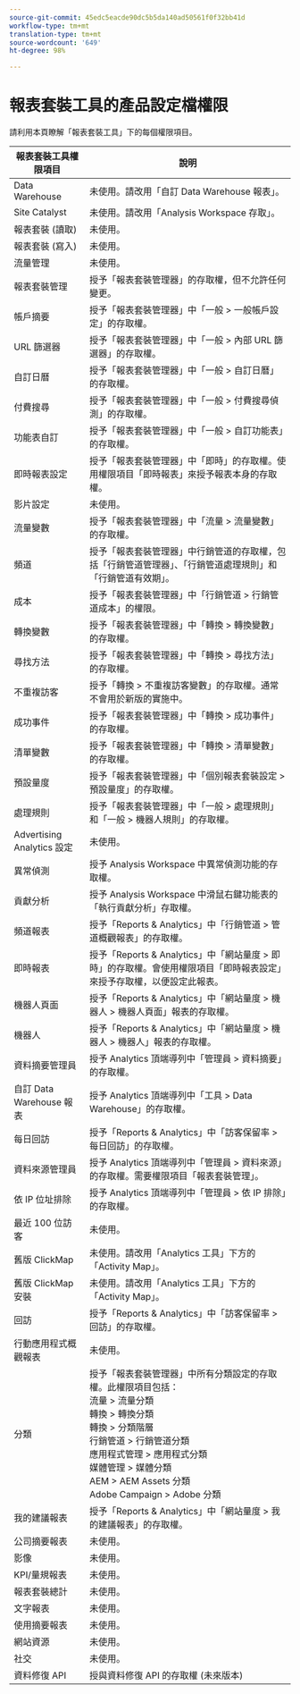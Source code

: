 ```yaml
---
source-git-commit: 45edc5eacde90dc5b5da140ad50561f0f32bb41d
workflow-type: tm+mt
translation-type: tm+mt
source-wordcount: '649'
ht-degree: 98%

---
```

# 報表套裝工具的產品設定檔權限

請利用本頁瞭解「報表套裝工具」下的每個權限項目。

| 報表套裝工具權限項目 | 說明 |
|------|------|
| Data Warehouse | 未使用。請改用「自訂 Data Warehouse 報表」。 |
| Site Catalyst | 未使用。請改用「Analysis Workspace 存取」。 |
| 報表套裝 (讀取) | 未使用。 |
| 報表套裝 (寫入) | 未使用。 |
| 流量管理 | 未使用。 |
| 報表套裝管理 | 授予「報表套裝管理器」的存取權，但不允許任何變更。 |
| 帳戶摘要 | 授予「報表套裝管理器」中「一般 > 一般帳戶設定」的存取權。 |
| URL 篩選器 | 授予「報表套裝管理器」中「一般 > 內部 URL 篩選器」的存取權。 |
| 自訂日曆 | 授予「報表套裝管理器」中「一般 > 自訂日曆」的存取權。 |
| 付費搜尋 | 授予「報表套裝管理器」中「一般 > 付費搜尋偵測」的存取權。 |
| 功能表自訂 | 授予「報表套裝管理器」中「一般 > 自訂功能表」的存取權。 |
| 即時報表設定 | 授予「報表套裝管理器」中「即時」的存取權。使用權限項目「即時報表」來授予報表本身的存取權。 |
| 影片設定 | 未使用。 |
| 流量變數 | 授予「報表套裝管理器」中「流量 > 流量變數」的存取權。 |
| 頻道 | 授予「報表套裝管理器」中行銷管道的存取權，包括「行銷管道管理器」、「行銷管道處理規則」和「行銷管道有效期」。 |
| 成本 | 授予「報表套裝管理器」中「行銷管道 > 行銷管道成本」的權限。 |
| 轉換變數 | 授予「報表套裝管理器」中「轉換 > 轉換變數」的存取權。 |
| 尋找方法 | 授予「報表套裝管理器」中「轉換 > 尋找方法」的存取權。 |
| 不重複訪客 | 授予「轉換 > 不重複訪客變數」的存取權。通常不會用於新版的實施中。 |
| 成功事件 | 授予「報表套裝管理器」中「轉換 > 成功事件」的存取權。 |
| 清單變數 | 授予「報表套裝管理器」中「轉換 > 清單變數」的存取權。 |
| 預設量度 | 授予「報表套裝管理器」中「個別報表套裝設定 > 預設量度」的存取權。 |
| 處理規則 | 授予「報表套裝管理器」中「一般 > 處理規則」和「一般 > 機器人規則」的存取權。 |
| Advertising Analytics 設定 | 未使用。 |
| 異常偵測 | 授予 Analysis Workspace 中異常偵測功能的存取權。 |
| 貢獻分析 | 授予 Analysis Workspace 中滑鼠右鍵功能表的「執行貢獻分析」存取權。 |
| 頻道報表 | 授予「Reports &amp; Analytics」中「行銷管道 > 管道概觀報表」的存取權。 |
|  即時報表 | 授予「Reports &amp; Analytics」中「網站量度 > 即時」的存取權。會使用權限項目「即時報表設定」來授予存取權，以便設定此報表。 |
| 機器人頁面 | 授予「Reports &amp; Analytics」中「網站量度 > 機器人 > 機器人頁面」報表的存取權。 |
| 機器人 | 授予「Reports &amp; Analytics」中「網站量度 > 機器人 > 機器人」報表的存取權。 |
| 資料摘要管理員 | 授予 Analytics 頂端導列中「管理員 > 資料摘要」的存取權。 |
| 自訂 Data Warehouse 報表 | 授予 Analytics 頂端導列中「工具 > Data Warehouse」的存取權。 |
| 每日回訪 | 授予「Reports &amp; Analytics」中「訪客保留率 > 每日回訪」的存取權。 |
| 資料來源管理員 | 授予 Analytics 頂端導列中「管理員 > 資料來源」的存取權。需要權限項目「報表套裝管理」。 |
| 依 IP 位址排除 | 授予 Analytics 頂端導列中「管理員 > 依 IP 排除」的存取權。 |
| 最近 100 位訪客 | 未使用。 |
| 舊版 ClickMap | 未使用。請改用「Analytics 工具」下方的「Activity Map」。 |
| 舊版 ClickMap 安裝 | 未使用。請改用「Analytics 工具」下方的「Activity Map」。 |
| 回訪 | 授予「Reports &amp; Analytics」中「訪客保留率 > 回訪」的存取權。 |
| 行動應用程式概觀報表 | 未使用。 |
| 分類 | 授予「報表套裝管理器」中所有分類設定的存取權。此權限項目包括：<br>流量 > 流量分類<br>轉換 > 轉換分類<br>轉換 > 分類階層<br>行銷管道 > 行銷管道分類<br>應用程式管理 > 應用程式分類<br>媒體管理 > 媒體分類<br>AEM > AEM Assets 分類<br>Adobe Campaign > Adobe 分類 |
| 我的建議報表 | 授予「Reports &amp; Analytics」中「網站量度 > 我的建議報表」的存取權。 |
| 公司摘要報表 | 未使用。 |
| 影像 | 未使用。 |
| KPI/量規報表 | 未使用。 |
| 報表套裝總計 | 未使用。 |
| 文字報表 | 未使用。 |
| 使用摘要報表 | 未使用。 |
| 網站資源 | 未使用。 |
| 社交 | 未使用。 |
| 資料修復 API | 授與資料修復 API 的存取權 (未來版本) |
